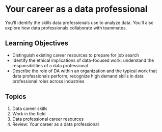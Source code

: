 # Your career as a data professional

You’ll identify the skills data professionals use to analyze data. You'll also explore how data professionals collaborate with teammates.

## Learning Objectives

- Distinguish existing career resources to prepare for job search
- Identify the ethical implications of data-focused work; understand the responsibilities of a data professional
- Describe the role of DA within an organization and the typical work that data professionals perform; recognize high demand skills in data professional roles across industries

## Topics

01. Data career skills
02. Work in the field
03. Data professional career resources
04. Review: Your career as a data professional